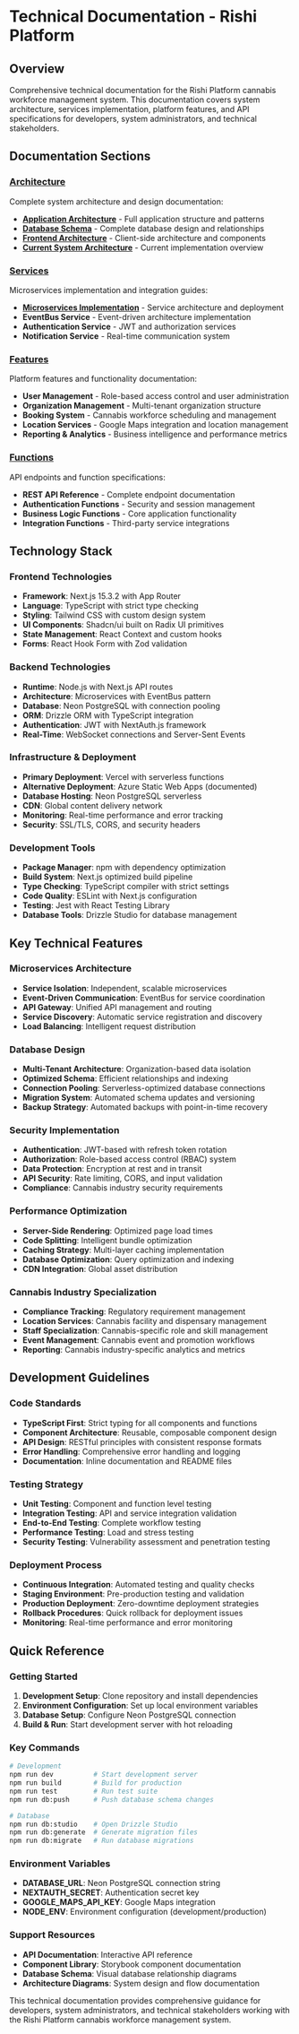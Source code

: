 # Technical Documentation - Rishi Platform

## Overview

Comprehensive technical documentation for the Rishi Platform cannabis workforce management system. This documentation covers system architecture, services implementation, platform features, and API specifications for developers, system administrators, and technical stakeholders.

## Documentation Sections

### [Architecture](./Architecture/)
Complete system architecture and design documentation:
- **[Application Architecture](./Architecture/APPLICATION_ARCHITECTURE_COMPLETE.md)** - Full application structure and patterns
- **[Database Schema](./Architecture/DATABASE_SCHEMA_COMPLETE.md)** - Complete database design and relationships
- **[Frontend Architecture](./Architecture/FRONTEND_ARCHITECTURE_COMPLETE.md)** - Client-side architecture and components
- **[Current System Architecture](./Architecture/CURRENT_SYSTEM_ARCHITECTURE.md)** - Current implementation overview

### [Services](./Services/)
Microservices implementation and integration guides:
- **[Microservices Implementation](./Services/MICROSERVICES_IMPLEMENTATION_GUIDE.md)** - Service architecture and deployment
- **EventBus Service** - Event-driven architecture implementation
- **Authentication Service** - JWT and authorization services
- **Notification Service** - Real-time communication system

### [Features](./Features/)
Platform features and functionality documentation:
- **User Management** - Role-based access control and user administration
- **Organization Management** - Multi-tenant organization structure
- **Booking System** - Cannabis workforce scheduling and management
- **Location Services** - Google Maps integration and location management
- **Reporting & Analytics** - Business intelligence and performance metrics

### [Functions](./Functions/)
API endpoints and function specifications:
- **REST API Reference** - Complete endpoint documentation
- **Authentication Functions** - Security and session management
- **Business Logic Functions** - Core application functionality
- **Integration Functions** - Third-party service integrations

## Technology Stack

### Frontend Technologies
- **Framework**: Next.js 15.3.2 with App Router
- **Language**: TypeScript with strict type checking
- **Styling**: Tailwind CSS with custom design system
- **UI Components**: Shadcn/ui built on Radix UI primitives
- **State Management**: React Context and custom hooks
- **Forms**: React Hook Form with Zod validation

### Backend Technologies
- **Runtime**: Node.js with Next.js API routes
- **Architecture**: Microservices with EventBus pattern
- **Database**: Neon PostgreSQL with connection pooling
- **ORM**: Drizzle ORM with TypeScript integration
- **Authentication**: JWT with NextAuth.js framework
- **Real-Time**: WebSocket connections and Server-Sent Events

### Infrastructure & Deployment
- **Primary Deployment**: Vercel with serverless functions
- **Alternative Deployment**: Azure Static Web Apps (documented)
- **Database Hosting**: Neon PostgreSQL serverless
- **CDN**: Global content delivery network
- **Monitoring**: Real-time performance and error tracking
- **Security**: SSL/TLS, CORS, and security headers

### Development Tools
- **Package Manager**: npm with dependency optimization
- **Build System**: Next.js optimized build pipeline
- **Type Checking**: TypeScript compiler with strict settings
- **Code Quality**: ESLint with Next.js configuration
- **Testing**: Jest with React Testing Library
- **Database Tools**: Drizzle Studio for database management

## Key Technical Features

### Microservices Architecture
- **Service Isolation**: Independent, scalable microservices
- **Event-Driven Communication**: EventBus for service coordination
- **API Gateway**: Unified API management and routing
- **Service Discovery**: Automatic service registration and discovery
- **Load Balancing**: Intelligent request distribution

### Database Design
- **Multi-Tenant Architecture**: Organization-based data isolation
- **Optimized Schema**: Efficient relationships and indexing
- **Connection Pooling**: Serverless-optimized database connections
- **Migration System**: Automated schema updates and versioning
- **Backup Strategy**: Automated backups with point-in-time recovery

### Security Implementation
- **Authentication**: JWT-based with refresh token rotation
- **Authorization**: Role-based access control (RBAC) system
- **Data Protection**: Encryption at rest and in transit
- **API Security**: Rate limiting, CORS, and input validation
- **Compliance**: Cannabis industry security requirements

### Performance Optimization
- **Server-Side Rendering**: Optimized page load times
- **Code Splitting**: Intelligent bundle optimization
- **Caching Strategy**: Multi-layer caching implementation
- **Database Optimization**: Query optimization and indexing
- **CDN Integration**: Global asset distribution

### Cannabis Industry Specialization
- **Compliance Tracking**: Regulatory requirement management
- **Location Services**: Cannabis facility and dispensary management
- **Staff Specialization**: Cannabis-specific role and skill management
- **Event Management**: Cannabis event and promotion workflows
- **Reporting**: Cannabis industry-specific analytics and metrics

## Development Guidelines

### Code Standards
- **TypeScript First**: Strict typing for all components and functions
- **Component Architecture**: Reusable, composable component design
- **API Design**: RESTful principles with consistent response formats
- **Error Handling**: Comprehensive error handling and logging
- **Documentation**: Inline documentation and README files

### Testing Strategy
- **Unit Testing**: Component and function level testing
- **Integration Testing**: API and service integration validation
- **End-to-End Testing**: Complete workflow testing
- **Performance Testing**: Load and stress testing
- **Security Testing**: Vulnerability assessment and penetration testing

### Deployment Process
- **Continuous Integration**: Automated testing and quality checks
- **Staging Environment**: Pre-production testing and validation
- **Production Deployment**: Zero-downtime deployment strategies
- **Rollback Procedures**: Quick rollback for deployment issues
- **Monitoring**: Real-time performance and error monitoring

## Quick Reference

### Getting Started
1. **Development Setup**: Clone repository and install dependencies
2. **Environment Configuration**: Set up local environment variables
3. **Database Setup**: Configure Neon PostgreSQL connection
4. **Build & Run**: Start development server with hot reloading

### Key Commands
```bash
# Development
npm run dev          # Start development server
npm run build        # Build for production
npm run test         # Run test suite
npm run db:push      # Push database schema changes

# Database
npm run db:studio    # Open Drizzle Studio
npm run db:generate  # Generate migration files
npm run db:migrate   # Run database migrations
```

### Environment Variables
- **DATABASE_URL**: Neon PostgreSQL connection string
- **NEXTAUTH_SECRET**: Authentication secret key
- **GOOGLE_MAPS_API_KEY**: Google Maps integration
- **NODE_ENV**: Environment configuration (development/production)

### Support Resources
- **API Documentation**: Interactive API reference
- **Component Library**: Storybook component documentation
- **Database Schema**: Visual database relationship diagrams
- **Architecture Diagrams**: System design and flow documentation

This technical documentation provides comprehensive guidance for developers, system administrators, and technical stakeholders working with the Rishi Platform cannabis workforce management system.